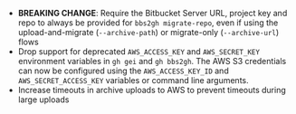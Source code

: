 - __BREAKING CHANGE__: Require the Bitbucket Server URL, project key and repo to always be provided for `bbs2gh migrate-repo`, even if using the upload-and-migrate (`--archive-path`) or migrate-only (`--archive-url`) flows
- Drop support for deprecated `AWS_ACCESS_KEY` and `AWS_SECRET_KEY` environment variables in `gh gei` and `gh bbs2gh`. The AWS S3 credentials can now be configured using the `AWS_ACCESS_KEY_ID` and `AWS_SECRET_ACCESS_KEY` variables or command line arguments.
- Increase timeouts in archive uploads to AWS to prevent timeouts during large uploads
